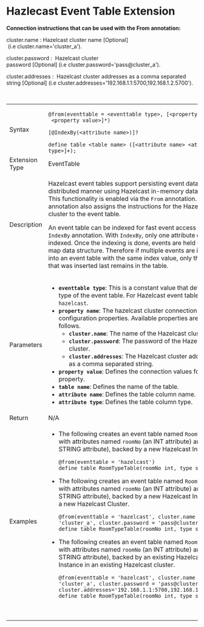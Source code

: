# Hazlecast Event Table Extension

**Connection instructions that can be used with the From annotation:** 

cluster.name : Hazelcast cluster name \[Optional\]
 (i.e cluster.name='cluster\_a').

cluster.password :  Hazelcast cluster
password \[Optional\] (i.e cluster.password='pass@cluster\_a').

cluster.addresses :  Hazelcast cluster addresses as a comma separated
string \[Optional\] (i.e
cluster.addresses='192.168.1.1:5700,192.168.1.2.5700').

 

<table>
<colgroup>
<col style="width: 50%" />
<col style="width: 50%" />
</colgroup>
<tbody>
<tr class="odd">
<td>Syntax</td>
<td><p><code>@from(eventtable = &lt;eventtable type&gt;, [&lt;property name&gt; =  &lt;property value&gt;]*)</code></p>
<p><code>[@IndexBy(&lt;attribute name&gt;)]?</code></p>
<code>define table &lt;table name&gt; ([&lt;attribute name&gt; &lt;attribute type&gt;]+);</code></td>
</tr>
<tr class="even">
<td>Extension Type</td>
<td>EventTable</td>
</tr>
<tr class="odd">
<td>Description</td>
<td><p>Hazelcast event tables support persisting event data in a distributed manner using Hazelcast in-memory data grids. This functionality is enabled via the <code>From</code> annotation. This annotation also assigns the instructions for the Hazelcast cluster to the event table.</p>
<p>An event table can be indexed for fast event access using the<code> IndexBy</code> annotation. With <code>IndexBy</code>, only one attribute can be indexed. Once the indexing is done, events are held using a map data structure. Therefore if multiple events are inserted into an event table with the same index value, only the event that was inserted last remains in the table.</p></td>
</tr>
<tr class="even">
<td>Parameters</td>
<td><ul>
<li><strong><code>eventtable type</code></strong>: This is a constant value that defines the type of the event table. For Hazelcast event tables, use <code>hazelcast</code>.</li>
<li><strong><code>property name</code></strong>: The hazelcast cluster connection configuration properties. Available properties are as follows.
<ul>
<li><strong><code>cluster.name</code></strong>: The name of the Hazelcast cluster.</li>
<li><strong><code>cluster.password</code></strong>: The password of the Hazelcast cluster.</li>
<li><strong><code>cluster.addresses</code></strong>: The Hazelcast cluster addresses as a comma separated string.</li>
</ul></li>
<li><strong><code>property value</code></strong>: Defines the connection values for each property.</li>
<li><strong><code>table name</code></strong>: Defines the name of the table.</li>
<li><strong><code>attribute name</code></strong>: Defines the table column name.</li>
<li><strong><code>attribute type</code></strong>: Defines the table column type.</li>
</ul></td>
</tr>
<tr class="odd">
<td>Return</td>
<td>N/A</td>
</tr>
<tr class="even">
<td>Examples</td>
<td><ul>
<li><p>The following creates an event table named <code>RoomTypeTable</code> with attributes named <code>roomNo</code> (an INT attribute) and <code>type</code> (a STRING attribute), backed by a new Hazelcast Instance.</p>
<div class="code panel pdl" style="border-width: 1px;">
<div class="codeContent panelContent pdl">
<div class="sourceCode" id="cb1" data-syntaxhighlighter-params="brush: sql; gutter: false; theme: Confluence" data-theme="Confluence" style="brush: sql; gutter: false; theme: Confluence"><pre class="sourceCode sql"><code class="sourceCode sql"><a class="sourceLine" id="cb1-1" title="1"><span class="ot">@from(eventtable = &#39;hazelcast&#39;)</span></a>
<a class="sourceLine" id="cb1-2" title="2">define <span class="kw">table</span> RoomTypeTable(roomNo <span class="dt">int</span>, <span class="kw">type</span> string);</a></code></pre></div>
</div>
</div></li>
<li><p>The following creates an event table named <code>RoomTypeTable</code> with attributes named <code>roomNo</code> (an INT attribute) and <code>type</code> (a STRING attribute), backed by a new Hazelcast Instance in a new Hazelcast Cluster.</p>
<div class="code panel pdl" style="border-width: 1px;">
<div class="codeContent panelContent pdl">
<div class="sourceCode" id="cb2" data-syntaxhighlighter-params="brush: sql; gutter: false; theme: Confluence" data-theme="Confluence" style="brush: sql; gutter: false; theme: Confluence"><pre class="sourceCode sql"><code class="sourceCode sql"><a class="sourceLine" id="cb2-1" title="1"><span class="ot">@from(eventtable = &#39;hazelcast&#39;, cluster.name = &#39;cluster_a&#39;, cluster.password = &#39;pass@cluster_a&#39;)</span></a>
<a class="sourceLine" id="cb2-2" title="2">define <span class="kw">table</span> RoomTypeTable(roomNo <span class="dt">int</span>, <span class="kw">type</span> string);</a></code></pre></div>
</div>
</div></li>
<li><p>The following creates an event table named <code>RoomTypeTable</code> with attributes named <code>roomNo</code> (an INT attribute) and <code>type</code> (a STRING attribute), backed by an existing Hazelcast Instance in an existing Hazelcast cluster.</p>
<div class="code panel pdl" style="border-width: 1px;">
<div class="codeContent panelContent pdl">
<div class="sourceCode" id="cb3" data-syntaxhighlighter-params="brush: sql; gutter: false; theme: Confluence" data-theme="Confluence" style="brush: sql; gutter: false; theme: Confluence"><pre class="sourceCode sql"><code class="sourceCode sql"><a class="sourceLine" id="cb3-1" title="1"><span class="ot">@from(eventtable = &#39;hazelcast&#39;, cluster.name = &#39;cluster_a&#39;, cluster.password = &#39;pass@cluster_a&#39;, cluster.addresses=&#39;192.168.1.1:5700,192.168.1.2.5700&#39;)</span></a>
<a class="sourceLine" id="cb3-2" title="2">define <span class="kw">table</span> RoomTypeTable(roomNo <span class="dt">int</span>, <span class="kw">type</span> string);</a></code></pre></div>
</div>
</div>
<p> </p></li>
</ul></td>
</tr>
</tbody>
</table>

